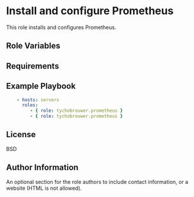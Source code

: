 Install and configure Prometheus
=========

This role installs and configures Prometheus.

Role Variables
--------------

Requirements
----------------

Example Playbook
----------------

```yaml
    - hosts: servers
      roles:
         - { role: tychobrouwer.prometheus }
         - { role: tychobrouwer.prometheus }
```

License
-------

BSD

Author Information
------------------

An optional section for the role authors to include contact information, or a website (HTML is not allowed).
